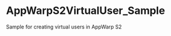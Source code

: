 AppWarpS2VirtualUser_Sample
===========================

Sample for creating virtual users in AppWarp S2

